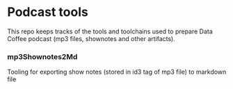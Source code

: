 # Podcast tools
This repo keeps tracks of the tools and toolchains used to prepare Data Coffee podcast (mp3 files, shownotes and other artifacts).

### mp3Shownotes2Md
Tooling for exporting show notes (stored in id3 tag of mp3 file) to markdown file
